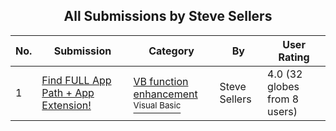 ﻿<div align="center">

## All Submissions by Steve Sellers

</div>

No.  | Submission | Category | By   | User Rating
---- | ---------- | -------- | ---- | -----------
1 | [Find FULL App Path \+ App Extension\!<br />](https://github.com/Planet-Source-Code/steve-sellers-find-full-app-path-app-extension__1-45601) | [VB function enhancement<br /><sup>Visual Basic</sup>](../ByCategory/vb-function-enhancement__1-25.md) | Steve Sellers | 4.0 (32 globes from 8 users)
